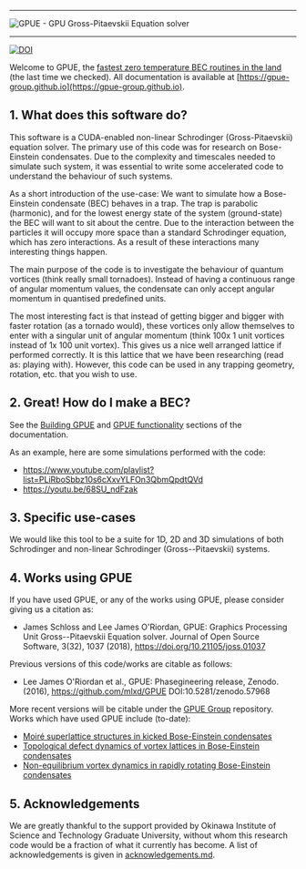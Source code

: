 --- 
[logo]: https://github.com/gpue-group/GPUE/blob/master/logo.png "GPUE"
![GPUE - GPU Gross-Pitaevskii Equation solver][logo]

***

[gh]: https://github.com/gpue-group/gpue "GitHub"
[![DOI](http://joss.theoj.org/papers/10.21105/joss.01037/status.svg)](https://doi.org/10.21105/joss.01037)

Welcome to GPUE, the [fastest zero temperature BEC routines in the land](http://peterwittek.com/gpe-comparison.html) (the last time we checked).
All documentation is available at [https://gpue-group.github.io](https://gpue-group.github.io).

## 1. What does this software do?

This software is a CUDA-enabled non-linear Schrodinger (Gross-Pitaevskii) 
equation solver. The primary use of this code was for research on 
Bose-Einstein condensates. Due to the complexity and 
timescales needed to simulate such system, it was essential to write some 
accelerated code to understand the behaviour of such systems. 

As a short introduction of the use-case:
We want to simulate how a Bose-Einstein condensate (BEC) behaves in a trap. 
The trap is parabolic (harmonic), and for the lowest energy state of the 
system (ground-state) the BEC will want to sit about the centre. Due to the
interaction between the particles it will occupy more space than a standard 
Schrodinger equation, which has zero interactions. As a result of these 
interactions many interesting things happen.

The main purpose of the code is to investigate the behaviour of quantum 
vortices (think really small tornadoes). Instead of having a continuous 
range of angular momentum values, the condensate can only accept angular 
momentum in quantised predefined units. 

The most interesting fact is that instead of getting bigger and bigger with 
faster rotation (as a tornado would), these vortices only allow themselves 
to enter with a singular unit of angular momentum (think 100x 1 unit vortices 
instead of 1x 100 unit vortex). This gives us a nice well arranged lattice if 
performed correctly. It is this lattice that we have been researching (read as: 
playing with). However, this code can be used in any trapping geometry, 
rotation, etc. that you wish to use. 

## 2. Great! How do I make a BEC?
See the [Building GPUE](https://gpue-group.github.io/build/) and [GPUE functionality](https://gpue-group.github.io/functionality/)
sections of the documentation.

As an example, here are some simulations performed with the code:
- https://www.youtube.com/playlist?list=PLiRboSbbz10s6cXxvYLFOn3QbmQpdtQVd
- https://youtu.be/68SU_ndFzak

## 3. Specific use-cases
We would like this tool to be a suite for 1D, 2D and 3D simulations of both 
Schrodinger and non-linear Schrodinger (Gross--Pitaevskii) systems. 

## 4. Works using GPUE
If you have used GPUE, or any of the works using GPUE, please consider giving us a citation as:

- James Schloss and Lee James O'Riordan, GPUE: Graphics Processing Unit Gross--Pitaevskii Equation solver. Journal of Open Source Software, 3(32), 1037 (2018), https://doi.org/10.21105/joss.01037

Previous versions of this code/works are citable as follows:

- Lee James O'Riordan et al., GPUE: Phasegineering release, Zenodo. (2016), https://github.com/mlxd/GPUE DOI:10.5281/zenodo.57968

More recent versions will be citable under the [GPUE Group](https://github.com/gpue-group/GPUE) repository. 
Works which have used GPUE include (to-date):
- [Moiré superlattice structures in kicked Bose-Einstein condensates](https://journals.aps.org/pra/abstract/10.1103/PhysRevA.93.023609)
- [Topological defect dynamics of vortex lattices in Bose-Einstein condensates](https://journals.aps.org/pra/abstract/10.1103/PhysRevA.94.053603)
- [Non-equilibrium vortex dynamics in rapidly rotating Bose-Einstein condensates](https://ci.nii.ac.jp/naid/500001054902/)

## 5. Acknowledgements
We are greatly thankful to the support provided by Okinawa Institute of Science 
and Technology Graduate University, without whom this research code would be a 
fraction of what it currently has become. A list of acknowledgements is given in [acknowledgements.md](https://github.com/GPUE-group/GPUE/blob/master/acknowledgements.md).
 
